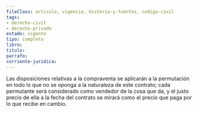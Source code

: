 ```yaml
---
fileClass: articulo, vigencia, historia-y-fuentes, codigo-civil
tags:
- derecho-civil
- derecho-privado
estado: vigente
tipo: completo
libro:
titulo:
parrafo:
corriente-juridica:
---
```

Las disposiciones relativas a la compraventa se aplicarán a la permutación en todo lo que no se oponga a la naturaleza de este contrato; cada permutante será considerado como vendedor de la cosa que da, y el justo precio de ella a la fecha del contrato se mirará como el precio que paga por lo que recibe en cambio.